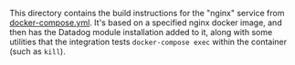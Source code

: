 This directory contains the build instructions for the "nginx" service from
[docker-compose.yml](../../docker-compose.yml).  It's based on a specified
nginx docker image, and then has the Datadog module installation added to it,
along with some utilities that the integration tests `docker-compose exec`
within the container (such as `kill`).